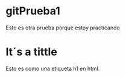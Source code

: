 # gitPrueba1
Esto es otra prueba porque estoy practicando

# It´s a tittle
Esto es como una etiqueta h1 en html.
